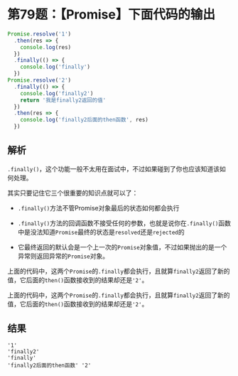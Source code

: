 # 第79题：【Promise】下面代码的输出

```js
Promise.resolve('1')
  .then(res => {
    console.log(res)
  })
  .finally(() => {
    console.log('finally')
  })
Promise.resolve('2')
  .finally(() => {
    console.log('finally2')
  	return '我是finally2返回的值'
  })
  .then(res => {
    console.log('finally2后面的then函数', res)
  })
```

## 解析

`.finally()`，这个功能一般不太用在面试中，不过如果碰到了你也应该知道该如何处理。

其实只要记住它三个很重要的知识点就可以了：

* `.finally()`方法不管Promise对象最后的状态如何都会执行

* `.finally()`方法的回调函数不接受任何的参数，也就是说你在`.finally()`函数中是没法知道`Promise`最终的状态是`resolved`还是`rejected`的

* 它最终返回的默认会是一个上一次的`Promise`对象值，不过如果抛出的是一个异常则返回异常的`Promise`对象。

上面的代码中，这两个`Promise`的`.finally`都会执行，且就算`finally2`返回了新的值，它后面的`then()`函数接收到的结果却还是`'2'`。

上面的代码中，这两个`Promise`的`.finally`都会执行，且就算`finally2`返回了新的值，它后面的`then()`函数接收到的结果却还是`'2'`。

## 结果

```
'1'
'finally2'
'finally'
'finally2后面的then函数' '2'
```